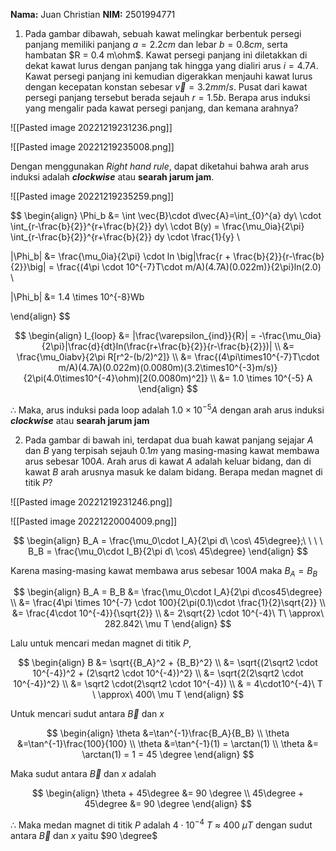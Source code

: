 **Nama:** Juan Christian
**NIM:** 2501994771

1. Pada gambar dibawah, sebuah kawat melingkar berbentuk persegi panjang memiliki panjang $a = 2.2 cm$ dan lebar $b = 0.8 cm$, serta hambatan $R = 0.4 m\ohm$. Kawat persegi panjang ini diletakkan di dekat kawat lurus dengan panjang tak hingga yang dialiri arus $i = 4.7 A$. Kawat persegi panjang ini kemudian digerakkan menjauhi kawat lurus dengan kecepatan konstan sebesar $\vec{v} = 3.2 mm/s$. Pusat dari kawat persegi panjang tersebut berada sejauh $r = 1.5b$. Berapa arus induksi yang mengalir pada kawat persegi panjang, dan kemana arahnya?

![[Pasted image 20221219231236.png]]

![[Pasted image 20221219235008.png]]

Dengan menggunakan *Right hand rule*, dapat diketahui bahwa arah arus induksi adalah ***clockwise*** atau **searah jarum jam**.

![[Pasted image 20221219235259.png]]

$$
\begin{align}
\Phi_b &= \int \vec{B}\cdot d\vec{A}=\int_{0}^{a} dy\ \cdot \int_{r-\frac{b}{2}}^{r+\frac{b}{2}} dy\ \cdot B(y) = \frac{\mu_0ia}{2\pi} \int_{r-\frac{b}{2}}^{r+\frac{b}{2}} dy \cdot \frac{1}{y} \\

|\Phi_b| &= \frac{\mu_0ia}{2\pi} \cdot ln \big|\frac{r + \frac{b}{2}}{r-\frac{b}{2}}\big| = \frac{(4\pi \cdot 10^{-7}T\cdot m/A)(4.7A)(0.022m)}{2\pi}ln(2.0) \\

|\Phi_b| &= 1.4 \times 10^{-8}Wb

\end{align}
$$

$$
\begin{align}
I_{loop} &= |\frac{\varepsilon_{ind}}{R}| = -\frac{\mu_0ia}{2\pi}|\frac{d}{dt}ln(\frac{r+\frac{b}{2}}{r-\frac{b}{2}})| \\
&= \frac{\mu_0iabv}{2\pi R[r^2-(b/2)^2]} \\
&= \frac{(4\pi\times10^{-7}T\cdot m/A)(4.7A)(0.022m)(0.0080m)(3.2\times10^{-3}m/s)}{2\pi(4.0\times10^{-4}\ohm)[2(0.0080m)^2]} \\
&= 1.0 \times 10^{-5} A
\end{align}
$$

$\therefore$ Maka, arus induksi pada loop adalah $1.0 \times 10^{-5}A$ dengan arah arus induksi ***clockwise*** atau **searah jarum jam**

2. Pada gambar di bawah ini, terdapat dua buah kawat panjang sejajar $A$ dan $B$ yang terpisah sejauh $0.1m$ yang masing-masing kawat membawa arus sebesar $100 A$. Arah arus di kawat $A$ adalah keluar bidang, dan di kawat $B$ arah arusnya masuk ke dalam bidang. Berapa medan magnet di titik $P$?

![[Pasted image 20221219231246.png]]

![[Pasted image 20221220004009.png]]

$$
\begin{align}
B_A = \frac{\mu_0\cdot I_A}{2\pi d\ \cos\ 45\degree};\ \ \ \ B_B = \frac{\mu_0\cdot I_B}{2\pi d\ \cos\ 45\degree}
\end{align}
$$

Karena masing-masing kawat membawa arus sebesar $100A$ maka $B_A = B_B$

$$
\begin{align}
B_A = B_B &= \frac{\mu_0\cdot I_A}{2\pi d\cos45\degree} \\
&= \frac{4\pi \times 10^{-7} \cdot 100}{2\pi(0.1)\cdot \frac{1}{2}\sqrt{2}} \\
&= \frac{4\cdot 10^{-4}}{\sqrt{2}} \\
&= 2\sqrt{2} \cdot 10^{-4}\ T\ \approx\ 282.842\ \mu T
\end{align}
$$

Lalu untuk mencari medan magnet di titik $P$,

$$
\begin{align}
B &= \sqrt{{B_A}^2 + {B_B}^2} \\
&= \sqrt{(2\sqrt2 \cdot 10^{-4})^2 + (2\sqrt2 \cdot 10^{-4})^2} \\
&= \sqrt{2(2\sqrt2 \cdot 10^{-4})^2} \\
&= \sqrt2 \cdot(2\sqrt2 \cdot 10^{-4}) \\
& = 4\cdot10^{-4}\ T \ \approx\ 400\ \mu T
\end{align}
$$

Untuk mencari sudut antara $\vec{B}$ dan $x$

$$
\begin{align}
\theta &=\tan^{-1}\frac{B_A}{B_B} \\
\theta &=\tan^{-1}\frac{100}{100} \\
\theta &=\tan^{-1}(1) = \arctan(1) \\
\theta &= \arctan(1) = 1 = 45 \degree
\end{align}
$$

Maka sudut antara $\vec{B}$ dan $x$ adalah

$$
\begin{align}
\theta + 45\degree &= 90 \degree \\
45\degree + 45\degree &= 90 \degree
\end{align}
$$

$\therefore$ Maka medan magnet di titik $P$ adalah $4\cdot10^{-4}\ T \ \approx\ 400\ \mu T$ dengan sudut antara $\vec{B}$ dan $x$ yaitu $90 \degree$